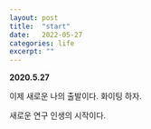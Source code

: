 ```yaml
---
layout: post
title:  "start"
date:   2022-05-27
categories: life
excerpt: ""
---
```


**2020.5.27**


이제 새로운 나의 출발이다. 화이팅 하자. 


새로운 연구 인생의 시작이다.
